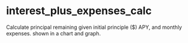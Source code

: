 # interest_plus_expenses_calc
Calculate principal remaining given initial principle ($) APY, and monthly expenses. shown in a chart and graph.
